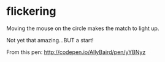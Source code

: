 # flickering
Moving the mouse on the circle makes the match to light up.

Not yet that amazing...BUT a start!

From this pen: http://codepen.io/AllyBaird/pen/yYBNyz